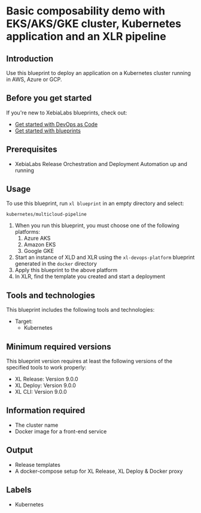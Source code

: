 # Basic composability demo with EKS/AKS/GKE cluster, Kubernetes application and an XLR pipeline

## Introduction

Use this blueprint to deploy an application on a Kubernetes cluster running in AWS, Azure or GCP.

## Before you get started

If you're new to XebiaLabs blueprints, check out:

* [Get started with DevOps as Code](https://docs.xebialabs.com/xl-release/concept/get-started-with-devops-as-code.html)
* [Get started with blueprints](https://docs.xebialabs.com/xl-release/concept/get-started-with-blueprints.html)

## Prerequisites

* XebiaLabs Release Orchestration and Deployment Automation up and running

## Usage

To use this blueprint, run `xl blueprint` in an empty directory and select:

```plain
kubernetes/multicloud-pipeline
```

1. When you run this blueprint, you must choose one of the following platforms:
    1. Azure AKS
    2. Amazon EKS
    3. Google GKE
2. Start an instance of XLD and XLR using the `xl-devops-platform` blueprint generated in the `docker` directory
3. Apply this blueprint to the above platform
4. In XLR, find the template you created and start a deployment

## Tools and technologies

This blueprint includes the following tools and technologies:

* Target:
  * Kubernetes

## Minimum required versions

This blueprint version requires at least the following versions of the specified tools to work properly:

* XL Release: Version 9.0.0
* XL Deploy: Version 9.0.0
* XL CLI: Version 9.0.0

## Information required

* The cluster name
* Docker image for a front-end service

## Output

* Release templates
* A docker-compose setup for XL Release, XL Deploy & Docker proxy

## Labels

* Kubernetes

